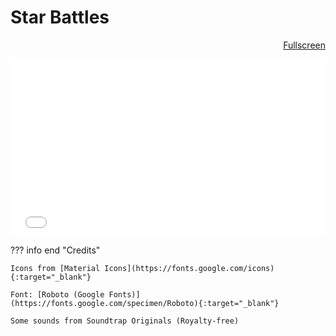# Star Battles

<p style="text-align: right">
<a href="javascript:document.getElementById('gmae').requestFullscreen()" class="md-button">Fullscreen</a>
</p>

<iframe style="width: 100%; aspect-ratio: 16/9" src="/Star-Battles/main.html" id="gmae" frameborder="0"></iframe>

??? info end "Credits"

    Icons from [Material Icons](https://fonts.google.com/icons){:target="_blank"}

    Font: [Roboto (Google Fonts)](https://fonts.google.com/specimen/Roboto){:target="_blank"}

    Some sounds from Soundtrap Originals (Royalty-free)